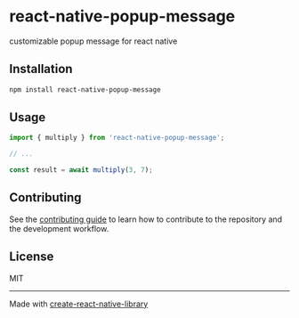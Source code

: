 # react-native-popup-message

customizable popup message for react native

## Installation

```sh
npm install react-native-popup-message
```

## Usage

```js
import { multiply } from 'react-native-popup-message';

// ...

const result = await multiply(3, 7);
```

## Contributing

See the [contributing guide](CONTRIBUTING.md) to learn how to contribute to the repository and the development workflow.

## License

MIT

---

Made with [create-react-native-library](https://github.com/callstack/react-native-builder-bob)
